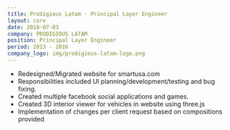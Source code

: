 ```yaml
---
title: Prodigious Latam - Principal Layer Engineer
layout: core
date: 2018-07-03
company: PRODIGIOUS LATAM
position: Principal Layer Engineer
period: 2013 - 2016
company_logo: img/prodigious-latam-logo.png
---
```


<ul>
                                <li>Redesigned/Migrated website for smartusa.com</li>
                                <li>Responsibilities included UI planning/development/testing and bug fixing.</li>
                                <li>Created multiple facebook social applications and games.</li>
                                <li>Created 3D interior viewer for vehicles in website using three.js</li>
                                <li>Implementation of changes per client request based on compositions provided</li>
                            </ul>